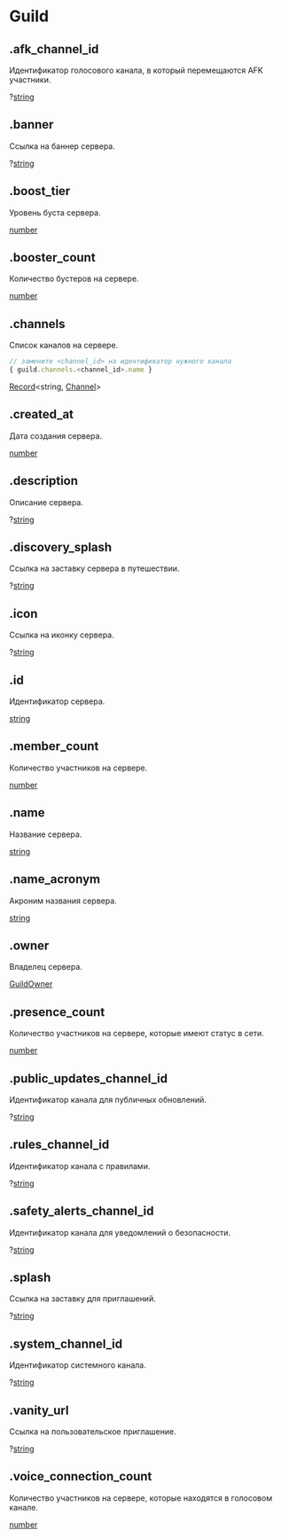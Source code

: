 # Guild

## .afk_channel_id

Идентификатор голосового канала, в который перемещаются AFK участники.

?[string](https://developer.mozilla.org/ru/docs/Web/JavaScript/Reference/Global_Objects/String)

## .banner

Ссылка на баннер сервера.

?[string](https://developer.mozilla.org/ru/docs/Web/JavaScript/Reference/Global_Objects/String)

## .boost_tier

Уровень буста сервера.

[number](https://developer.mozilla.org/ru/docs/Web/JavaScript/Reference/Global_Objects/Number)

## .booster_count

Количество бустеров на сервере.

[number](https://developer.mozilla.org/ru/docs/Web/JavaScript/Reference/Global_Objects/Number)

## .channels

Список каналов на сервере.

```javascript
// замените <channel_id> на идентификатор нужного канала
{ guild.channels.<channel_id>.name }
```

[Record](https://www.typescriptlang.org/docs/handbook/utility-types.html#recordkeys-type)\<string, [Channel](channel.md)>

## .created_at

Дата создания сервера.

[number](https://developer.mozilla.org/ru/docs/Web/JavaScript/Reference/Global_Objects/Number)

## .description

Описание сервера.

?[string](https://developer.mozilla.org/ru/docs/Web/JavaScript/Reference/Global_Objects/String)

## .discovery_splash

Ссылка на заставку сервера в путешествии.

?[string](https://developer.mozilla.org/ru/docs/Web/JavaScript/Reference/Global_Objects/String)

## .icon

Ссылка на иконку сервера.

?[string](https://developer.mozilla.org/ru/docs/Web/JavaScript/Reference/Global_Objects/String)

## .id

Идентификатор сервера.

[string](https://developer.mozilla.org/ru/docs/Web/JavaScript/Reference/Global_Objects/String)

## .member_count

Количество участников на сервере.

[number](https://developer.mozilla.org/ru/docs/Web/JavaScript/Reference/Global_Objects/Number)

## .name

Название сервера.

[string](https://developer.mozilla.org/ru/docs/Web/JavaScript/Reference/Global_Objects/String)

## .name_acronym

Акроним названия сервера.

[string](https://developer.mozilla.org/ru/docs/Web/JavaScript/Reference/Global_Objects/String)

## .owner

Владелец сервера.

[GuildOwner](guildowner.md)

## .presence_count

Количество участников на сервере, которые имеют статус в сети.

[number](https://developer.mozilla.org/ru/docs/Web/JavaScript/Reference/Global_Objects/Number)

## .public_updates_channel_id

Идентификатор канала для публичных обновлений.

?[string](https://developer.mozilla.org/ru/docs/Web/JavaScript/Reference/Global_Objects/String)

## .rules_channel_id

Идентификатор канала с правилами.

?[string](https://developer.mozilla.org/ru/docs/Web/JavaScript/Reference/Global_Objects/String)

## .safety_alerts_channel_id

Идентификатор канала для уведомлений о безопасности.

?[string](https://developer.mozilla.org/ru/docs/Web/JavaScript/Reference/Global_Objects/String)

## .splash

Ссылка на заставку для приглашений.

?[string](https://developer.mozilla.org/ru/docs/Web/JavaScript/Reference/Global_Objects/String)

## .system_channel_id

Идентификатор системного канала.

?[string](https://developer.mozilla.org/ru/docs/Web/JavaScript/Reference/Global_Objects/String)

## .vanity_url

Ссылка на пользовательское приглашение.

?[string](https://developer.mozilla.org/ru/docs/Web/JavaScript/Reference/Global_Objects/String)

## .voice_connection_count

Количество участников на сервере, которые находятся в голосовом канале.

[number](https://developer.mozilla.org/ru/docs/Web/JavaScript/Reference/Global_Objects/Number)
